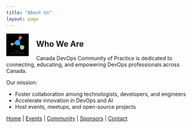 ```yaml
---
title: "About Us"
layout: page
---
```


<img src="assets/logo.png" alt="Canada DevOps Logo" style="height:60px; float:left; margin-right:20px;">

## Who We Are

Canada DevOps Community of Practice is dedicated to connecting, educating, and empowering DevOps professionals across Canada.

Our mission:
- Foster collaboration among technologists, developers, and engineers
- Accelerate innovation in DevOps and AI
- Host events, meetups, and open-source projects

[Home](index.md) | [Events](events.md) | [Community](community.md) | [Sponsors](sponsors.md) | [Contact](contact.md)
